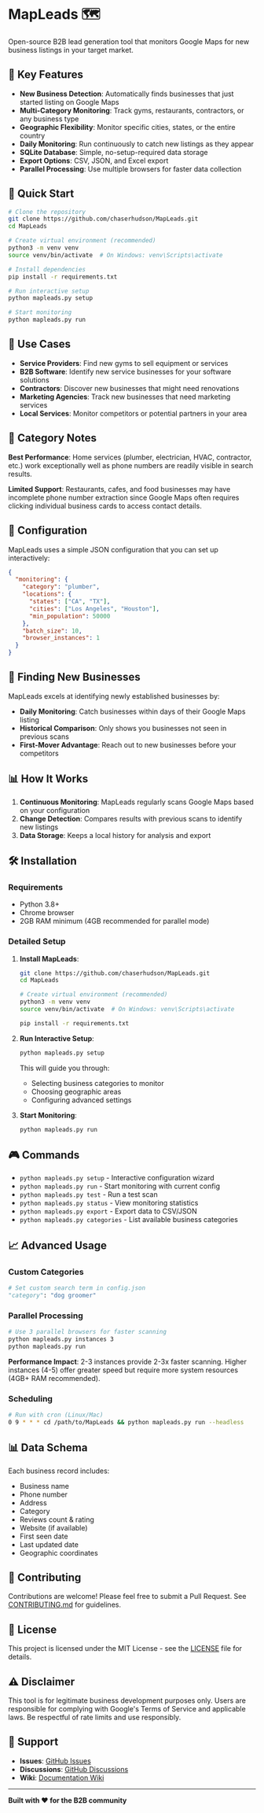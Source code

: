 # MapLeads 🗺️

Open-source B2B lead generation tool that monitors Google Maps for new business listings in your target market.

## 🎯 Key Features

- **New Business Detection**: Automatically finds businesses that just started listing on Google Maps
- **Multi-Category Monitoring**: Track gyms, restaurants, contractors, or any business type
- **Geographic Flexibility**: Monitor specific cities, states, or the entire country
- **Daily Monitoring**: Run continuously to catch new listings as they appear
- **SQLite Database**: Simple, no-setup-required data storage
- **Export Options**: CSV, JSON, and Excel export
- **Parallel Processing**: Use multiple browsers for faster data collection

## 🚀 Quick Start

```bash
# Clone the repository
git clone https://github.com/chaserhudson/MapLeads.git
cd MapLeads

# Create virtual environment (recommended)
python3 -m venv venv
source venv/bin/activate  # On Windows: venv\Scripts\activate

# Install dependencies
pip install -r requirements.txt

# Run interactive setup
python mapleads.py setup

# Start monitoring
python mapleads.py run
```

## 📖 Use Cases

- **Service Providers**: Find new gyms to sell equipment or services
- **B2B Software**: Identify new service businesses for your software solutions
- **Contractors**: Discover new businesses that might need renovations
- **Marketing Agencies**: Track new businesses that need marketing services
- **Local Services**: Monitor competitors or potential partners in your area

## 📝 Category Notes

**Best Performance**: Home services (plumber, electrician, HVAC, contractor, etc.) work exceptionally well as phone numbers are readily visible in search results.

**Limited Support**: Restaurants, cafes, and food businesses may have incomplete phone number extraction since Google Maps often requires clicking individual business cards to access contact details.

## 🔧 Configuration

MapLeads uses a simple JSON configuration that you can set up interactively:

```json
{
  "monitoring": {
    "category": "plumber",
    "locations": {
      "states": ["CA", "TX"],
      "cities": ["Los Angeles", "Houston"],
      "min_population": 50000
    },
    "batch_size": 10,
    "browser_instances": 1
  }
}
```

## 🎯 Finding New Businesses

MapLeads excels at identifying newly established businesses by:

- **Daily Monitoring**: Catch businesses within days of their Google Maps listing
- **Historical Comparison**: Only shows you businesses not seen in previous scans
- **First-Mover Advantage**: Reach out to new businesses before your competitors

## 📊 How It Works

1. **Continuous Monitoring**: MapLeads regularly scans Google Maps based on your configuration
2. **Change Detection**: Compares results with previous scans to identify new listings
3. **Data Storage**: Keeps a local history for analysis and export

## 🛠️ Installation

### Requirements
- Python 3.8+
- Chrome browser
- 2GB RAM minimum (4GB recommended for parallel mode)

### Detailed Setup

1. **Install MapLeads**:
   ```bash
   git clone https://github.com/chaserhudson/MapLeads.git
   cd MapLeads
   
   # Create virtual environment (recommended)
   python3 -m venv venv
   source venv/bin/activate  # On Windows: venv\Scripts\activate
   
   pip install -r requirements.txt
   ```

2. **Run Interactive Setup**:
   ```bash
   python mapleads.py setup
   ```
   This will guide you through:
   - Selecting business categories to monitor
   - Choosing geographic areas
   - Configuring advanced settings

3. **Start Monitoring**:
   ```bash
   python mapleads.py run
   ```

## 🎮 Commands

- `python mapleads.py setup` - Interactive configuration wizard
- `python mapleads.py run` - Start monitoring with current config
- `python mapleads.py test` - Run a test scan
- `python mapleads.py status` - View monitoring statistics
- `python mapleads.py export` - Export data to CSV/JSON
- `python mapleads.py categories` - List available business categories


## 📈 Advanced Usage

### Custom Categories
```python
# Set custom search term in config.json
"category": "dog groomer"
```

### Parallel Processing
```bash
# Use 3 parallel browsers for faster scanning
python mapleads.py instances 3
python mapleads.py run
```

**Performance Impact**: 2-3 instances provide 2-3x faster scanning. Higher instances (4-5) offer greater speed but require more system resources (4GB+ RAM recommended).


### Scheduling
```bash
# Run with cron (Linux/Mac)
0 9 * * * cd /path/to/MapLeads && python mapleads.py run --headless

```

## 📊 Data Schema

Each business record includes:
- Business name
- Phone number
- Address
- Category
- Reviews count & rating
- Website (if available)
- First seen date
- Last updated date
- Geographic coordinates

## 🤝 Contributing

Contributions are welcome! Please feel free to submit a Pull Request. See [CONTRIBUTING.md](CONTRIBUTING.md) for guidelines.

## 📄 License

This project is licensed under the MIT License - see the [LICENSE](LICENSE) file for details.

## ⚠️ Disclaimer

This tool is for legitimate business development purposes only. Users are responsible for complying with Google's Terms of Service and applicable laws. Be respectful of rate limits and use responsibly.

## 🙋 Support

- **Issues**: [GitHub Issues](https://github.com/chaserhudson/MapLeads/issues)
- **Discussions**: [GitHub Discussions](https://github.com/chaserhudson/MapLeads/discussions)
- **Wiki**: [Documentation Wiki](https://github.com/chaserhudson/MapLeads/wiki)

---

**Built with ❤️ for the B2B community**
